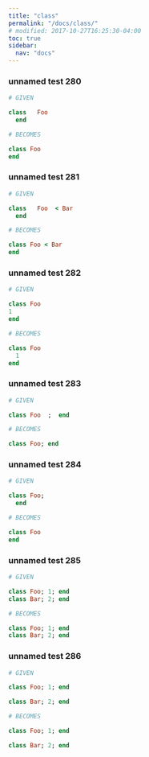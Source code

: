 ```yaml
---
title: "class"
permalink: "/docs/class/"
# modified: 2017-10-27T16:25:30-04:00
toc: true
sidebar:
  nav: "docs"
---
```

### unnamed test 280
```ruby
# GIVEN

class   Foo  
  end

```
```ruby
# BECOMES

class Foo
end
```
### unnamed test 281
```ruby
# GIVEN

class   Foo  < Bar 
  end

```
```ruby
# BECOMES

class Foo < Bar
end
```
### unnamed test 282
```ruby
# GIVEN

class Foo
1
end

```
```ruby
# BECOMES

class Foo
  1
end
```
### unnamed test 283
```ruby
# GIVEN

class Foo  ;  end

```
```ruby
# BECOMES

class Foo; end
```
### unnamed test 284
```ruby
# GIVEN

class Foo; 
  end

```
```ruby
# BECOMES

class Foo
end
```
### unnamed test 285
```ruby
# GIVEN

class Foo; 1; end
class Bar; 2; end

```
```ruby
# BECOMES

class Foo; 1; end
class Bar; 2; end
```
### unnamed test 286
```ruby
# GIVEN

class Foo; 1; end

class Bar; 2; end

```
```ruby
# BECOMES

class Foo; 1; end

class Bar; 2; end
```
